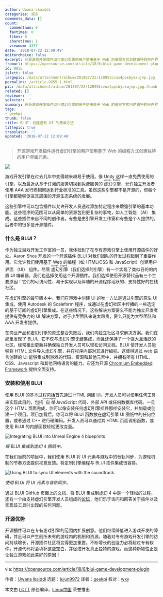 ```yaml
---
author: Uwana Lkaiddi
categories: 观点
comments_data: []
count:
  commentnum: 0
  favtimes: 0
  likes: 0
  sharetimes: 1
  viewnum: 4377
date: '2018-07-22 12:09:48'
editorchoice: false
excerpt: 开源游戏开发插件运行虚幻引擎的用户使用基于 Web 的编程方式创建独特的用户界面元素。
fromurl: https://opensource.com/article/18/6/blui-game-development-plugin
id: 9855
islctt: false
largepic: /data/attachment/album/201807/22/120955cvux4ppsbysxujvp.jpg
permalink: /article-9855-1.html
pic: /data/attachment/album/201807/22/120955cvux4ppsbysxujvp.jpg.thumb.jpg
related: []
reviewer: ''
selector: ''
summary: 开源游戏开发插件运行虚幻引擎的用户使用基于 Web 的编程方式创建独特的用户界面元素。
tags:
- geekpi
thumb: false
title: BLUI：创建游戏 UI 的简单方法
titlepic: true
translator: ''
updated: '2018-07-22 12:09:48'
---
```



> 
> 开源游戏开发插件运行虚幻引擎的用户使用基于 Web 的编程方式创建独特的用户界面元素。
> 
> 
> 


![](/data/attachment/album/201807/22/120955cvux4ppsbysxujvp.jpg)


游戏开发引擎在过去几年中变得越来越易于​​使用。像 Unity 这样一直免费使用的引擎，以及最近从基于订阅的服务切换到免费服务的<ruby> 虚幻引擎 <rt>  Unreal Engine </rt></ruby>，允许独立开发者使用 AAA 发行商相同达到行业标准的工具。虽然这些引擎都不是开源的，但每个引擎都能够促进其周围的开源生态系统的发展。


这些引擎中可以包含插件以允许开发人员通过添加特定程序来增强引擎的基本功能。这些程序的范围可以从简单的资源包到更复杂的事物，如人工智能 （AI） 集成。这些插件来自不同的创作者。有些是由引擎开发工作室和有些是个人提供的。后者中的很多是开源插件。


### 什么是 BLUI？


作为独立游戏开发工作室的一员，我体验到了在专有游戏引擎上使用开源插件的好处。Aaron Shea 开发的一个开源插件 [BLUI](https://github.com/AaronShea/BLUI) 对我们团队的开发过程起到了重要作用。它允许我们使用基于 Web 的编程（如 HTML/CSS 和 JavaScript）创建用户界面 （UI） 组件。尽管<ruby> 虚幻引擎 <rt>  Unreal Engine </rt></ruby>（我们选择的引擎）有一个实现了类似目的的内置 UI 编辑器，我们也选择使用这个开源插件。我们选择使用开源替代品有三个主要原因：它们的可访问性、易于实现以及伴随的开源程序活跃的、支持性好的在线社区。


在虚幻引擎的最早版本中，我们在游戏中创建 UI 的唯一方法是通过引擎的原生 UI 集成，使用 Autodesk 的 Scaleform 程序，或通过在虚幻社区中传播的一些选定的基于订阅的虚幻引擎集成。在这些情况下，这些解决方案要么不能为独立开发者提供有竞争力的 UI 解决方案，对于小型团队来说太昂贵，要么只能为大型团队和 AAA 开发者提供。


在商业产品和虚幻引擎的原生整合失败后，我们向独立社区寻求解决方案。我们在那里发现了 BLUI。它不仅与虚幻引擎无缝集成，而且还保持了一个强大且活跃的社区，经常推出更新并确保独立开发人员可以轻松访问文档。BLUI 使开发人员能够将 HTML 文件导入虚幻引擎，并在程序内部对其进行编程。这使得通过 web 语言创建的 UI 能够集成到游戏的代码、资源和其他元素中，并拥有所有 HTML、CSS、Javascript 和其他网络语言的能力。它还为开源 [Chromium Embedded Framework](https://bitbucket.org/chromiumembedded/cef) 提供全面支持。


### 安装和使用 BLUI


使用 BLUI 的基本过程包括首先通过 HTML 创建 UI。开发人员可以使用任何工具来实现此目的，包括<ruby> 自举 <rt>  bootstrapped </rt> JavaScript 代码、外部 API 或任何数据库代码。一旦这个 HTML 页面完成，你可以像安装任何虚幻引擎插件那样安装它，并加载或创建一个项目。项目加载后，你可以将 BLUI 函数放在虚幻引擎 UI 图纸中的任何位置，或者通过 C++ 进行硬编码。开发人员可以通过其 HTML 页面调用函数，或使用 BLUI 的内部函数轻松更改变量。</ruby>


![Integrating BLUI into Unreal Engine 4 blueprints](/data/attachment/album/201807/22/120956ze0op4p0czohpouz.png "Integrating BLUI into Unreal Engine 4 blueprints")


*将 BLUI 集成到虚幻 4 图纸中。*


在我们当前的项目中，我们使用 BLUI 将 UI 元素与游戏中的音轨同步，为游戏机制的节奏方面提供视觉反馈。将定制引擎编程与 BLUI 插件集成很容易。


![Using BLUI to sync UI elements with the soundtrack.](/data/attachment/album/201807/22/121011i0ngdczghe0nwddb.png "Using BLUI to sync UI elements with the soundtrack.")


*使用 BLUI 将 UI 元素与音轨同步。*


通过 BLUI GitHub 页面上的[文档](https://github.com/AaronShea/BLUI/wiki)，将 BLUI 集成到虚幻 4 中是一个轻松的过程。还有一个由支持虚幻引擎开发人员组成的[论坛](https://forums.unrealengine.com/community/released-projects/29036-blui-open-source-html5-js-css-hud-ui)，他们乐于询问和回答关于插件以及实现该工具时出现的任何问题。


### 开源优势


开源插件可以在专有游戏引擎的范围内扩展创意。他们继续降低进入游戏开发的障碍，并且可以产生前所未有的游戏内的机制和资源。随着对专有游戏开发引擎的访问持续增长，开源插件社区将变得更加重要。不断增长的创造力必将超过专有软件，开源代码将会填补这些空白，并促进开发真正独特的游戏。而这种新颖性正是让独立游戏如此美好的原因！




---


via: <https://opensource.com/article/18/6/blui-game-development-plugin>


作者：[Uwana lkaiddi](https://opensource.com/users/uwikaiddi) 选题：[lujun9972](https://github.com/lujun9972) 译者：[geekpi](https://github.com/geekpi) 校对：[wxy](https://github.com/wxy)


本文由 [LCTT](https://github.com/LCTT/TranslateProject) 原创编译，[Linux中国](https://linux.cn/) 荣誉推出